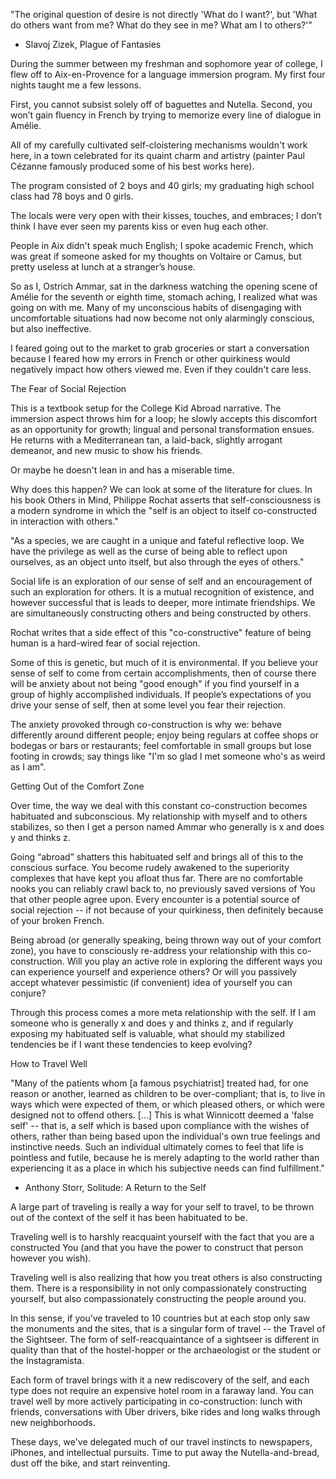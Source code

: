 "The original question of desire is not directly 'What do I want?', but 'What do others want from me? What do they see in me? What am I to others?'"
- Slavoj Zizek, Plague of Fantasies

During the summer between my freshman and sophomore year of college, I flew off to Aix-en-Provence for a language immersion program. My first four nights taught me a few lessons.

First, you cannot subsist solely off of baguettes and Nutella. Second, you won’t gain fluency in French by trying to memorize every line of dialogue in Amélie.

All of my carefully cultivated self-cloistering mechanisms wouldn't work here, in a town celebrated for its quaint charm and artistry (painter Paul Cézanne famously produced some of his best works here).

The program consisted of 2 boys and 40 girls; my graduating high school class had 78 boys and 0 girls.

The locals were very open with their kisses, touches, and embraces; I don’t think I have ever seen my parents kiss or even hug each other.

People in Aix didn't speak much English; I spoke academic French, which was great if someone asked for my thoughts on Voltaire or Camus, but pretty useless at lunch at a stranger’s house.

So as I, Ostrich Ammar, sat in the darkness watching the opening scene of Amélie for the seventh or eighth time, stomach aching, I realized what was going on with me. Many of my unconscious habits of disengaging with uncomfortable situations had now become not only alarmingly conscious, but also ineffective.

I feared going out to the market to grab groceries or start a conversation because I feared how my errors in French or other quirkiness would negatively impact how others viewed me. Even if they couldn't care less.

The Fear of Social Rejection

This is a textbook setup for the College Kid Abroad narrative. The immersion aspect throws him for a loop; he slowly accepts this discomfort as an opportunity for growth; lingual and personal transformation ensues. He returns with a Mediterranean tan, a laid-back, slightly arrogant demeanor, and new music to show his friends.

Or maybe he doesn't lean in and has a miserable time.

Why does this happen? We can look at some of the literature for clues. In his book Others in Mind, Philippe Rochat asserts that self-consciousness is a modern syndrome in which the "self is an object to itself co-constructed in interaction with others."

"As a species, we are caught in a unique and fateful reflective loop. We have the privilege as well as the curse of being able to reflect upon ourselves, as an object unto itself, but also through the eyes of others."

Social life is an exploration of our sense of self and an encouragement of such an exploration for others. It is a mutual recognition of existence, and however successful that is leads to deeper, more intimate friendships. We are simultaneously constructing others and being constructed by others.

Rochat writes that a side effect of this "co-constructive" feature of being human is a hard-wired fear of social rejection.

Some of this is genetic, but much of it is environmental. If you believe your sense of self to come from certain accomplishments, then of course there will be anxiety about not being "good enough" if you find yourself in a group of highly accomplished individuals. If people’s expectations of you drive your sense of self, then at some level you fear their rejection.

The anxiety provoked through co-construction is why we: behave differently around different people; enjoy being regulars at coffee shops or bodegas or bars or restaurants; feel comfortable in small groups but lose footing in crowds; say things like "I'm so glad I met someone who's as weird as I am".

Getting Out of the Comfort Zone

Over time, the way we deal with this constant co-construction becomes habituated and subconscious. My relationship with myself and to others stabilizes, so then I get a person named Ammar who generally is x and does y and thinks z.

Going “abroad” shatters this habituated self and brings all of this to the conscious surface. You become rudely awakened to the superiority complexes that have kept you afloat thus far. There are no comfortable nooks you can reliably crawl back to, no previously saved versions of You that other people agree upon. Every encounter is a potential source of social rejection -- if not because of your quirkiness, then definitely because of your broken French.

Being abroad (or generally speaking, being thrown way out of your comfort zone), you have to consciously re-address your relationship with this co-construction. Will you play an active role in exploring the different ways you can experience yourself and experience others? Or will you passively accept whatever pessimistic (if convenient) idea of yourself you can conjure?

Through this process comes a more meta relationship with the self. If I am someone who is generally x and does y and thinks z, and if regularly exposing my habituated self is valuable, what should my stabilized tendencies be if I want these tendencies to keep evolving?

How to Travel Well

"Many of the patients whom [a famous psychiatrist] treated had, for one reason or another, learned as children to be over-compliant; that is, to live in ways which were expected of them, or which pleased others, or which were designed not to offend others. [...] This is what Winnicott deemed a 'false self' -- that is, a self which is based upon compliance with the wishes of others, rather than being based upon the individual's own true feelings and instinctive needs. Such an individual ultimately comes to feel that life is pointless and futile, because he is merely adapting to the world rather than experiencing it as a place in which his subjective needs can find fulfillment."

- Anthony Storr, Solitude: A Return to the Self

A large part of traveling is really a way for your self to travel, to be thrown out of the context of the self it has been habituated to be.

Traveling well is to harshly reacquaint yourself with the fact that you are a constructed You (and that you have the power to construct that person however you wish).

Traveling well is also realizing that how you treat others is also constructing them. There is a responsibility in not only compassionately constructing yourself, but also compassionately constructing the people around you.

In this sense, if you’ve traveled to 10 countries but at each stop only saw the monuments and the sites, that is a singular form of travel -- the Travel of the Sightseer. The form of self-reacquaintance of a sightseer is different in quality than that of the hostel-hopper or the archaeologist or the student or the Instagramista.

Each form of travel brings with it a new rediscovery of the self, and each type does not require an expensive hotel room in a faraway land. You can travel well by more actively participating in co-construction: lunch with friends, conversations with Uber drivers, bike rides and long walks through new neighborhoods.

These days, we've delegated much of our travel instincts to newspapers, iPhones, and intellectual pursuits. Time to put away the Nutella-and-bread, dust off the bike, and start reinventing.
